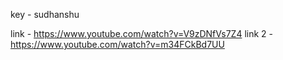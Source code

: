 key - sudhanshu

link - https://www.youtube.com/watch?v=V9zDNfVs7Z4
link 2 - https://www.youtube.com/watch?v=m34FCkBd7UU
